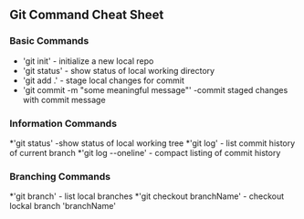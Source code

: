 ## Git Command Cheat Sheet


### Basic Commands

* 'git init' - initialize a new local repo
* 'git status' - show status of local working directory
* 'git add .' - stage local changes for commit
* 'git commit -m "some meaningful message"' -commit staged changes with commit message

### Information Commands
*'git status' -show status of local working tree
*'git log' - list commit history of current branch
*'git log --oneline' - compact listing of commit history

### Branching Commands
*'git branch' - list local branches
*'git checkout branchName' - checkout lockal branch 'branchName'
